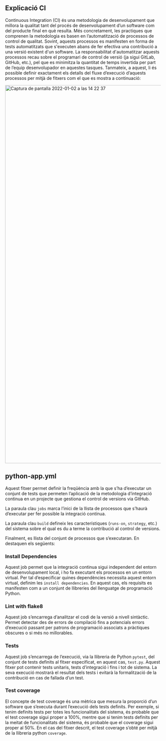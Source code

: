## Explicació CI

Continuous Integration (CI) és una metodologia de desenvolupament que millora la qualitat tant del procés de desenvolupament d’un software com del producte final en què resulta. Més concretament, les practiques que comprenen la metodologia es basen en l’automatització de processos de control de qualitat. Sovint, aquests processos es manifesten en forma de tests automatitzats que s'executen abans de fer efectiva una contribució a una versió existent d'un software. La responsabilitat d'automatitzar aquests processos recau sobre el programari de control de versió (ja sigui GitLab, GitHub, etc.), pel que es minimitza la quantitat de temps invertida per part de l’equip desenvolupador en aquestes tasques. Tanmateix, a aquest, li és possible definir exactament els detalls del fluxe d’execució d’aquests processos per mitjà de fitxers com el que es mostra a continuació:

<img width="1219" alt="Captura de pantalla 2022-01-02 a las 14 22 37" src="https://user-images.githubusercontent.com/28115415/147877182-637c670b-f4e3-45ad-9988-3ebad7531b80.png">

## python-app.yml

Aquest fitxer permet definir la freqüència amb la que s’ha d’executar un conjunt de tests que permeten l’aplicació de la metodologia d’integració continua en un projecte que gestiona el control de versions via GitHub.

La paraula clau ``jobs`` marca l’inici de la llista de processos que s’haurà d’executar per fer possible la integració contínua.

La paraula clau ``build`` defineix les característiques (``runs-on``, ``strategy``, etc.) del sistema sobre el qual es du a terme la contribució al control de versions. 

Finalment, es llista del conjunt de processos que s’executaran. En destaquen els següents:

### Install Dependencies

Aquest job permet que la integració continua sigui independent del entorn de desenvolupament local, i ho fa executant els processos en un entorn virtual. Per tal d’especificar quines dependències necessita aquest entorn virtual, definim les ``install dependencies``. En aquest cas, els requisits es manifesten com a un conjunt de llibreries del llenguatge de programació Python. 

### Lint with flake8

Aquest job s’encarrega d’analitzar el codi de la versió a nivell sintàctic. Permet detectar des de errors de compilació fins a potencials errors d’execució passant per patrons de programació associats a pràctiques obscures o si més no millorables. 

### Tests

Aquest job s’encarrega de l’execució, via la llibreria de Python ``pytest``, del conjunt de tests definits al fitxer especificat, en aquest cas, ``test.py``. Aquest fitxer pot contenir tests unitaris, tests d’integració i fins i tot de sistema. La seva execució mostrarà el resultat dels tests i evitarà la formalització de la contribució en cas de fallada d’un test.

### Test coverage

El concepte de test coverage és una mètrica que mesura la proporció d’un software que s’executa durant l’execució dels tests definits. Per exemple, si tenim definits tests per totes les funcionalitats del sistema, és probable que el test coverage sigui proper a 100%, mentre que si tenim tests definits per la meitat de funcionalitats del sistema, és probable que el coverage sigui proper al 50%. En el cas del fitxer descrit, el test coverage s’obté per mitjà de la llibreria python ``coverage``.
 
